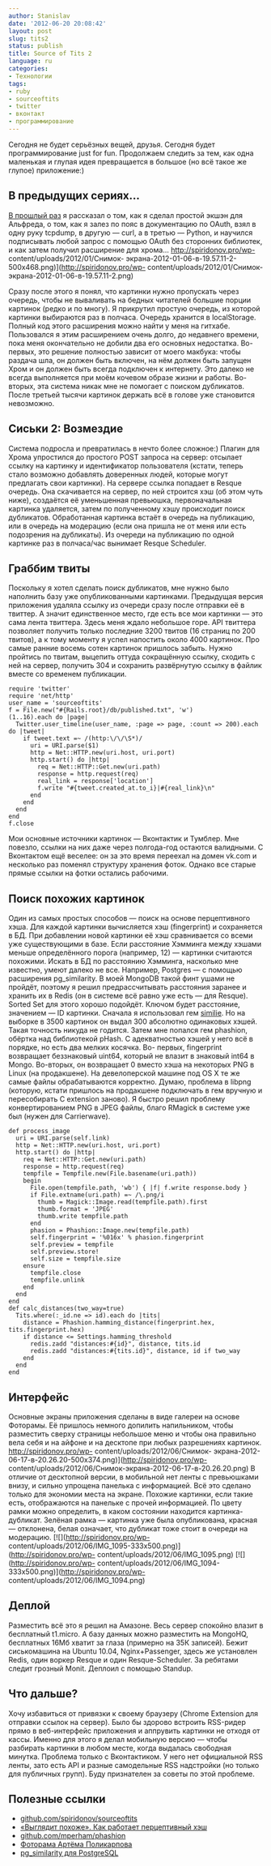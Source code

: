 ```yaml
---
author: Stanislav
date: '2012-06-20 20:08:42'
layout: post
slug: tits2
status: publish
title: Source of Tits 2
language: ru
categories:
- Технологии
tags:
- ruby
- sourceoftits
- twitter
- вконтакт
- программирование
---
```


Сегодня не будет серьёзных вещей, друзья. Сегодня будет программирование just
for fun. Продолжаем следить за тем, как одна маленькая и глупая идея
превращается в большое (но всё такое же глупое) приложение:)

## В предыдущих сериях...

[В прошлый раз](http://spiridonov.pro/2012/01/06/tits/) я рассказал о том, как
я сделал простой экшэн для Альфреда, о том, как я залез по пояс в документацию
по OAuth, взял в одну руку tcpdump, в другую — curl, а в третью — Python, и
научился подписывать любой запрос с помощью OAuth без сторонних библиотек, и
как затем получил расширение для хрома... 
http://spiridonov.pro/wp-
content/uploads/2012/01/Снимок-
экрана-2012-01-06-в-19.57.11-2-500x468.png)](http://spiridonov.pro/wp-
content/uploads/2012/01/Снимок-экрана-2012-01-06-в-19.57.11-2.png)

Сразу после этого я понял, что картинки нужно пропускать через очередь, чтобы
не вываливать на бедных читателей большие порции картинок (редко и по многу).
Я прикрутил простую очередь, из которой картинки выбираются раз в полчаса.
Очередь хранится в localStorage. Полный код этого расширения можно найти у
меня на гитхабе. Пользовался я этим расширением очень долго, до недавнего
времени, пока меня окончательно не добили два его основных недостатка. Во-
первых, это решение полностью зависит от моего макбука: чтобы раздача шла, он
должен быть включен, на нём должен быть запущен Хром и он должен быть всегда
подключен к интернету. Это далеко не всегда выполняется при моём кочевом
образе жизни и работы. Во-вторых, эта система никак мне не помогает с поиском
дубликатов. После третьей тысячи картинок держать всё в голове уже становится
невозможно.

## Сиськи 2: Возмездие

Система подросла и превратилась в нечто более сложное:) Плагин для Хрома
упростился до простого POST запроса на сервер: отсылает ссылку на картинку и
идентификатор пользователя (кстати, теперь стало возможно добавлять доверенных
людей, которые могут предлагать свои картинки). На сервере ссылка попадает в
Resque очередь. Она скачивается на сервер, по ней строится хэш (об этом чуть
ниже), создаётся её уменьшенная превьюшка, первоначальная картинка удаляется,
затем по полученному хэшу происходит поиск дубликатов. Обработанная картинка
встаёт в очередь на публикацию, или в очередь на модерацию (если она пришла не
от меня или есть подозрения на дубликаты). Из очереди на публикацию по одной
картинке раз в полчаса/час вынимает Resque Scheduler.

## Граббим твиты

Поскольку я хотел сделать поиск дубликатов, мне нужно было наполнить базу уже
опубликованными картинками. Предыдущая версия приложения удаляла ссылку из
очереди сразу после отправки её в твиттер. А значит единственное место, где
есть все мои картинки — это сама лента твиттера. Здесь меня ждало небольшое
горе. API твиттера позволяет получить только последние 3200 твитов (16 страниц
по 200 твитов), а к тому моменту я успел напостить около 4000 картинок. Про
самые ранние восемь сотен картинок пришлось забыть. Нужно пройтись по твитам,
выцепить оттуда сокращённую ссылку, сходить с ней на сервер, получить 304 и
сохранить развёрнутую ссылку в файлик вместе со временем публикации.

    
    
    require 'twitter'
    require 'net/http'  
    user_name = 'sourceoftits'  
    f = File.new("#{Rails.root}/db/published.txt", 'w')  
    (1..16).each do |page|
      Twitter.user_timeline(user_name, :page => page, :count => 200).each do |tweet|
        if tweet.text =~ /(http:\/\/\S*)/
          uri = URI.parse($1)
          http = Net::HTTP.new(uri.host, uri.port)
          http.start() do |http|
            req = Net::HTTP::Get.new(uri.path)
            response = http.request(req)
            real_link = response['location']
            f.write "#{tweet.created_at.to_i}|#{real_link}\n"
          end
        end
      end
    end  
    f.close
    

  
Мои основные источники картинок — Вконтактик и Тумблер. Мне повезло, ссылки на
них даже через полгода-год остаются валидными. С Вконтактом ещё веселее: он за
это время переехал на домен vk.com и несколько раз поменял структуру хранения
фоток. Однако все старые прямые ссылки на фотки остались рабочими.

## Поиск похожих картинок

Один из самых простых способов — поиск на основе перцептивного хэша. Для
каждой картинки вычисляется хэш (fingerprint) и сохраняется в БД. При
добавлении новой картинки её хэш сравнивается со всеми уже существующими в
базе. Если расстояние Хэмминга между хэшами меньше определённого порога
(например, 12) — картинки считаются похожими. Искать в БД по расстоянию
Хэмминга, насколько мне известно, умеют далеко не все. Например, Postgres — с
помощью расширения pg_similarity. В моей MongoDB такой финт ушами не пройдёт,
поэтому я решил предрассчитывать расстояния заранее и хранить их в Redis (он в
системе всё равно уже есть — для Resque). Sorted Set для этого хорошо
подойдёт. Ключом будет расстояние, значением — ID картинки. Сначала я
использовал гем [similie](https://github.com/deepfryed/similie). Но на выборке
в 3500 картинок он выдал 300 абсолютно одинаковых хэшей. Такая точность никуда
не годится. Затем мне попался гем phashion, обёртка над библиотекой pHash. С
адекватностью хэшей у него всё в порядке, но есть два мелких косячка. Во-
первых, fingerprint возвращает беззнаковый uint64, который не влазит в
знаковый int64 в Mongo. Во-вторых, он возвращает 0 вместо хэша на некоторых
PNG в Linux (на продакшене). На девелоперской машине под OS X те же самые
файлы обрабатываются корректно. Думаю, проблема в libpng (которую, кстати
пришлось на продакшене подключать в гем вручную и пересобирать C extension
заново). Я быстро решил проблему конвертированием PNG в JPEG файлы, благо
RMagick в системе уже был (нужен для Carrierwave).

    
    
    def process_image
      uri = URI.parse(self.link)
      http = Net::HTTP.new(uri.host, uri.port)
      http.start() do |http|
        req = Net::HTTP::Get.new(uri.path)
        response = http.request(req)
        tempfile = Tempfile.new(File.basename(uri.path))
        begin
          File.open(tempfile.path, 'wb') { |f| f.write response.body }  
          if File.extname(uri.path) =~ /\.png/i
            thumb = Magick::Image.read(tempfile.path).first
            thumb.format = 'JPEG'
            thumb.write tempfile.path
          end  
          phasion = Phashion::Image.new(tempfile.path)
          self.fingerprint = '%016x' % phasion.fingerprint
          self.preview = tempfile
          self.preview.store!
          self.size = tempfile.size
        ensure
          tempfile.close
          tempfile.unlink
        end
      end
    end  
    def calc_distances(two_way=true)
      Tits.where(:_id.ne => id).each do |tits|
        distance = Phashion.hamming_distance(fingerprint.hex, tits.fingerprint.hex)
        if distance <= Settings.hamming_threshold
          redis.zadd "distances:#{id}", distance, tits.id
          redis.zadd "distances:#{tits.id}", distance, id if two_way
        end
      end
    end
    

  

## Интерфейс

Основные экраны приложения сделаны в виде галереи на основе Фоторамы. Её
пришлось немного допилить напильником, чтобы разместить сверху страницы
небольшое меню и чтобы она правильно вела себя и на айфоне и на десктопе при
любых разрешениях картинок. 
http://spiridonov.pro/wp-
content/uploads/2012/06/Снимок-
экрана-2012-06-17-в-20.26.20-500x374.png)](http://spiridonov.pro/wp-
content/uploads/2012/06/Снимок-экрана-2012-06-17-в-20.26.20.png) В отличие от
десктопной версии, в мобильной нет ленты с превьюшками внизу, и сильно
упрощена панелька с информацией. Всё это сделано только для экономии места на
экране. Похожие картинки, если такие есть, отображаются на панельке с прочей
информацией. По цвету рамки можно определить, в каком состоянии находится
картинка-дубликат. Зелёная рамка — картинка уже была опубликована, красная —
отклонена, белая означает, что дубликат тоже стоит в очереди на модерацию.
[![](http://spiridonov.pro/wp-
content/uploads/2012/06/IMG_1095-333x500.png)](http://spiridonov.pro/wp-
content/uploads/2012/06/IMG_1095.png) [![](http://spiridonov.pro/wp-
content/uploads/2012/06/IMG_1094-333x500.png)](http://spiridonov.pro/wp-
content/uploads/2012/06/IMG_1094.png)

## Деплой

Разместить всё это я решил на Амазоне. Весь сервер спокойно влазит в
бесплатный t1.micro. А базу данных можно разместить на MongoHQ, бесплатных
16Мб хватит за глаза (примерно на 35К записей). Бежит сиськомашина на Ubuntu
10.04, Nginx+Passenger, здесь же установлен Redis, один воркер Resque и один
Resque-Scheduler. За ребятами следит грозный Monit. Деплоил с помощью Standup.

## Что дальше?

Хочу избавиться от привязки к своему браузеру (Chrome Extension для отправки
ссылок на сервер). Было бы здорово встроить RSS-ридер прямо в веб-интерфейс
приложения и аппрувить картинки не отходя от кассы. Именно для этого я делал
мобильную версию — чтобы разбирать картинки в любом месте, когда выдалась
свободная минутка. Проблема только с Вконтактиком. У него нет официальной RSS
ленты, зато есть API и разные самодельные RSS надстройки (но только для
публичных групп). Буду признателен за советы по этой проблеме.

## Полезные ссылки

  * [github.com/spiridonov/sourceoftits](https://github.com/spiridonov/sourceoftits)
  * [«Выглядит похоже». Как работает перцептивный хэш](http://habrahabr.ru/post/120562/)
  * [github.com/mperham/phashion](https://github.com/mperham/phashion)
  * [Фоторама Артёма Поликарпова](http://fotoramajs.com/)
  * [pg_similarity для PostgreSQL](http://pgsimilarity.projects.postgresql.org/)

